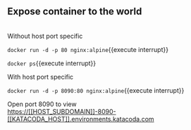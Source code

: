 ## Expose container to the world
\
Without host port specific

`docker run -d -p 80 nginx:alpine`{{execute interrupt}}

`docker ps`{{execute interrupt}}

With host port specific

`docker run -d -p 8090:80 nginx:alpine`{{execute interrupt}}

Open port 8090 to view\
[https://[[HOST_SUBDOMAIN]]-8090-[[KATACODA_HOST]].environments.katacoda.com](https://[[HOST_SUBDOMAIN]]-8090-[[KATACODA_HOST]].environments.katacoda.com)
